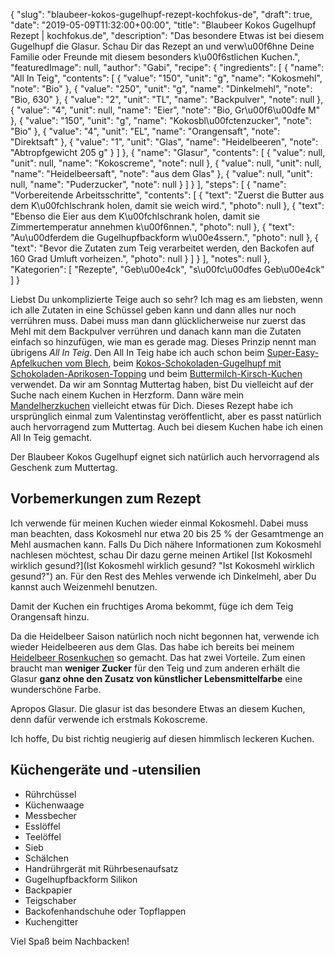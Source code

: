 {
    "slug": "blaubeer-kokos-gugelhupf-rezept-kochfokus-de",
    "draft": true,
    "date": "2019-05-09T11:32:00+00:00",
    "title": "Blaubeer Kokos Gugelhupf Rezept | kochfokus.de",
    "description": "Das besondere Etwas ist bei diesem Gugelhupf die Glasur. Schau Dir das Rezept an und verw\u00f6hne Deine Familie oder Freunde mit diesem besonders k\u00f6stlichen Kuchen.",
    "featuredImage": null,
    "author": "Gabi",
    "recipe": {
        "ingredients": [
            {
                "name": "All In Teig",
                "contents": [
                    {
                        "value": "150",
                        "unit": "g",
                        "name": "Kokosmehl",
                        "note": "Bio"
                    },
                    {
                        "value": "250",
                        "unit": "g",
                        "name": "Dinkelmehl",
                        "note": "Bio, 630"
                    },
                    {
                        "value": "2",
                        "unit": "TL",
                        "name": "Backpulver",
                        "note": null
                    },
                    {
                        "value": "4",
                        "unit": null,
                        "name": "Eier",
                        "note": "Bio, Gr\u00f6\u00dfe M"
                    },
                    {
                        "value": "150",
                        "unit": "g",
                        "name": "Kokosbl\u00fctenzucker",
                        "note": "Bio"
                    },
                    {
                        "value": "4",
                        "unit": "EL",
                        "name": "Orangensaft",
                        "note": "Direktsaft"
                    },
                    {
                        "value": "1",
                        "unit": "Glas",
                        "name": "Heidelbeeren",
                        "note": "Abtropfgewicht 205 g"
                    }
                ]
            },
            {
                "name": "Glasur",
                "contents": [
                    {
                        "value": null,
                        "unit": null,
                        "name": "Kokoscreme",
                        "note": null
                    },
                    {
                        "value": null,
                        "unit": null,
                        "name": "Heidelbeersaft",
                        "note": "aus dem Glas"
                    },
                    {
                        "value": null,
                        "unit": null,
                        "name": "Puderzucker",
                        "note": null
                    }
                ]
            }
        ],
        "steps": [
            {
                "name": "Vorbereitende Arbeitsschritte",
                "contents": [
                    {
                        "text": "Zuerst die Butter aus dem K\u00fchlschrank holen, damit sie weich wird.",
                        "photo": null
                    },
                    {
                        "text": "Ebenso die Eier aus dem K\u00fchlschrank holen, damit sie Zimmertemperatur annehmen k\u00f6nnen.",
                        "photo": null
                    },
                    {
                        "text": "Au\u00dferdem die Gugelhupfbackform w\u00e4ssern.",
                        "photo": null
                    },
                    {
                        "text": "Bevor die Zutaten zum Teig verarbeitet werden, den Backofen auf 160 Grad Umluft vorheizen.",
                        "photo": null
                    }
                ]
            }
        ],
        "notes": null
    },
    "Kategorien": [
        "Rezepte",
        "Geb\u00e4ck",
        "s\u00fc\u00dfes Geb\u00e4ck"
    ]
}

Liebst Du unkomplizierte Teige auch so sehr? Ich mag es am liebsten, wenn ich alle Zutaten in eine Schüssel geben kann und dann alles nur noch verrühren muss. Dabei muss man dann glücklicherweise nur zuerst das Mehl mit dem Backpulver verrühren und danach kann man die Zutaten einfach so hinzufügen, wie man es gerade mag. Dieses Prinzip nennt man übrigens *All In Teig*. Den All In Teig habe ich auch schon beim [Super-Easy-Apfelkuchen vom Blech](https://kochfokus.de/artikel/super-easy-apfelkuchen-vom-blech/ "Super-Easy-Apfelkuchen vom Blech"), beim [Kokos-Schokoladen-Gugelhupf mit Schokoladen-Aprikosen-Topping](https://kochfokus.de/artikel/kokos-gugelhupf-mit-schokoladen-aprikosen-topping/ "Kokos-Schokoladen-Gugelhupf mit Schokoladen-Aprikosen-Topping") und beim [Buttermilch-Kirsch-Kuchen](https://kochfokus.de/artikel/buttermilch-kirsch-kuchen/ "Buttermilch-Kirsch-Kuchen") verwendet. Da wir am Sonntag Muttertag haben, bist Du vielleicht auf der Suche nach einem Kuchen in Herzform. Dann wäre mein [Mandelherzkuchen](https://kochfokus.de/artikel/mandelherzkuchen-fuer-den-valentinstag/ "Mandelherzkuchen") vielleicht etwas für Dich. Dieses Rezept habe ich ursprünglich einmal zum Valentinstag veröffentlicht, aber es passt natürlich auch hervorragend zum Muttertag. Auch bei diesem Kuchen habe ich einen All In Teig gemacht.

Der Blaubeer Kokos Gugelhupf eignet sich natürlich auch hervorragend als Geschenk zum Muttertag.

## Vorbemerkungen zum Rezept

Ich verwende für meinen Kuchen wieder einmal Kokosmehl. Dabei muss man beachten, dass Kokosmehl nur etwa 20 bis 25 % der Gesamtmenge an Mehl ausmachen kann. Falls Du Dich nähere Informationen zum Kokosmehl nachlesen möchtest, schau Dir dazu gerne meinen Artikel [Ist Kokosmehl wirklich gesund?](Ist Kokosmehl wirklich gesund? "Ist Kokosmehl wirklich gesund?") an. Für den Rest des Mehles verwende ich Dinkelmehl, aber Du kannst auch Weizenmehl benutzen.

Damit der Kuchen ein fruchtiges Aroma bekommt, füge ich dem Teig Orangensaft hinzu.

Da die Heidelbeer Saison natürlich noch nicht begonnen hat, verwende ich wieder Heidelbeeren aus dem Glas. Das habe ich bereits bei meinem [Heidelbeer Rosenkuchen](https://kochfokus.de/artikel/heidelbeer-rosenkuchen-eine-su-e-ss-e-versuchung/ "Heidelbeer Rosenkuchen") so gemacht. Das hat zwei Vorteile. Zum einen braucht man  **weniger Zucker** für den Teig und zum anderen erhält die Glasur **ganz ohne den Zusatz von künstlicher Lebensmittelfarbe** eine wunderschöne Farbe.

Apropos Glasur. Die glasur ist das besondere Etwas an diesem Kuchen, denn dafür verwende ich erstmals Kokoscreme.

Ich hoffe, Du bist richtig neugierig auf diesen himmlisch leckeren Kuchen.

## Küchengeräte und -utensilien

- Rührchüssel
- Küchenwaage
- Messbecher
- Esslöffel
- Teelöffel
- Sieb
- Schälchen
- Handrührgerät mit Rührbesenaufsatz
- Gugelhupfbackform Silikon
- Backpapier
- Teigschaber
- Backofenhandschuhe oder Topflappen
- Kuchengitter

Viel Spaß beim Nachbacken!
